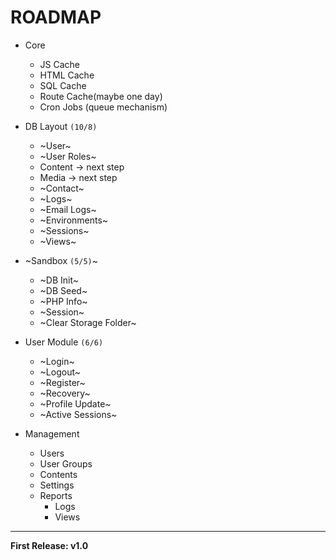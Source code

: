 # ROADMAP

- Core
	- JS Cache
	- HTML Cache
	- SQL Cache
	- Route Cache(maybe one day)
	- Cron Jobs (queue mechanism)

- DB Layout ``(10/8)``
	+ ~User~
	+ ~User Roles~
	- Content -> next step
	- Media -> next step
	+ ~Contact~
	+ ~Logs~
	+ ~Email Logs~
	+ ~Environments~
	+ ~Sessions~
	+ ~Views~

- ~Sandbox ``(5/5)``~
	+ ~DB Init~
	+ ~DB Seed~
	+ ~PHP Info~
	+ ~Session~
	+ ~Clear Storage Folder~

- User Module ``(6/6)``
	- ~Login~
	- ~Logout~
	- ~Register~
	- ~Recovery~
	- ~Profile Update~
	- ~Active Sessions~

- Management 

	- Users
	- User Groups
	- Contents
	- Settings
	- Reports
		- Logs
		- Views

---

**First Release: v1.0**